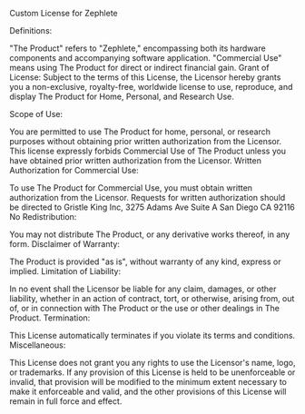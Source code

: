 Custom License for Zephlete

Definitions:

"The Product" refers to "Zephlete," encompassing both its hardware components and accompanying software application.
"Commercial Use" means using The Product for direct or indirect financial gain.
Grant of License: Subject to the terms of this License, the Licensor hereby grants you a non-exclusive, royalty-free, worldwide license to use, reproduce, and display The Product for Home, Personal, and Research Use.

Scope of Use:

You are permitted to use The Product for home, personal, or research purposes without obtaining prior written authorization from the Licensor.
This license expressly forbids Commercial Use of The Product unless you have obtained prior written authorization from the Licensor.
Written Authorization for Commercial Use:

To use The Product for Commercial Use, you must obtain written authorization from the Licensor.
Requests for written authorization should be directed to Gristle King Inc, 3275 Adams Ave Suite A San Diego CA 92116
No Redistribution:

You may not distribute The Product, or any derivative works thereof, in any form.
Disclaimer of Warranty:

The Product is provided "as is", without warranty of any kind, express or implied.
Limitation of Liability:

In no event shall the Licensor be liable for any claim, damages, or other liability, whether in an action of contract, tort, or otherwise, arising from, out of, or in connection with The Product or the use or other dealings in The Product.
Termination:

This License automatically terminates if you violate its terms and conditions.
Miscellaneous:

This License does not grant you any rights to use the Licensor's name, logo, or trademarks.
If any provision of this License is held to be unenforceable or invalid, that provision will be modified to the minimum extent necessary to make it enforceable and valid, and the other provisions of this License will remain in full force and effect.
